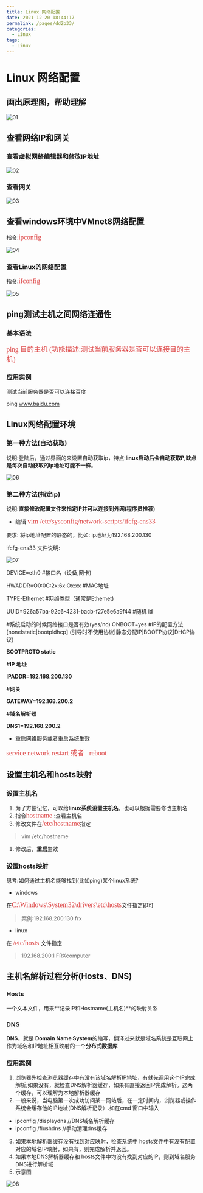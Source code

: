 ```yaml
---
title: Linux 网络配置
date: 2021-12-20 18:44:17
permalink: /pages/dd2b33/
categories:
  - Linux
tags:
  - Linux
---
```

# Linux 网络配置

## 画出原理图，帮助理解

![01](https://fastly.jsdelivr.net/gh/xustudyxu/image-hosting@master/studynotes/Linux/images/11/01.png)

## 查看网络IP和网关

### 查看虚拟网络编辑器和修改IP地址

![02](https://fastly.jsdelivr.net/gh/xustudyxu/image-hosting@master/studynotes/Linux/images/11/02.png)

### 查看网关

![03](https://fastly.jsdelivr.net/gh/xustudyxu/image-hosting@master/studynotes/Linux/images/11/03.png)

## 查看windows环境中VMnet8网络配置

指令:<font color=#DC4040 size=4 face="黑体">ipconfig</font>

![04](https://fastly.jsdelivr.net/gh/xustudyxu/image-hosting@master/studynotes/Linux/images/11/04.png)

### 查看Linux的网络配置

指令:<font color=#DC4040 size=4 face="黑体">ifconfig</font>

![05](https://fastly.jsdelivr.net/gh/xustudyxu/image-hosting@master/studynotes/Linux/images/11/05.png)

## ping测试主机之间网络连通性

### 基本语法

<font color=#DC4040 size=4 face="黑体">ping 目的主机 (功能描述:测试当前服务器是否可以连接目的主机)</font>

### 应用实例

测试当前服务器是否可以连接百度

ping www.baidu.com

## Linux网络配置环境

### 第一种方法(自动获取)

说明:登陆后，通过界面的来设置自动获取ip，特点:**linux启动后会自动获取P,缺点是每次自动获取的ip地址可能不一样**。

![06](https://fastly.jsdelivr.net/gh/xustudyxu/image-hosting@master/studynotes/Linux/images/11/06.png)

### 第二种方法(指定ip)

说明:**直接修改配置文件来指定IP并可以连接到外网(程序员推荐)**

+ 编辑 <font color=#DC4040 size=4 face="黑体">vim /etc/sysconfig/network-scripts/ifcfg-ens33</font>

要求: 将ip地址配置的静态的，比如: ip地址为192.168.200.130

ifcfg-ens33 文件说明:

![07](https://fastly.jsdelivr.net/gh/xustudyxu/image-hosting@master/studynotes/Linux/images/11/07.png)

DEVICE=eth0                                  #接口名（设备,网卡)

HWADDR=O0:0C:2x:6x:Ox:xx     #MAC地址

TYPE-Ethernet                              #网络类型（通常是Ethemet)

UUID=926a57ba-92c6-4231-bacb-f27e5e6a9f44   #随机 id

#系统启动的时候网络接口是否有效(yes/no)
ONBOOT=yes
#IP的配置方法[nonelstatic|bootpldhcp] (引导时不使用协议|静态分配IP|BOOTP协议|DHCP协议)

**BOOTPROTO static**

**#IP 地址**

**IPADDR=192.168.200.130**

**#网关**

**GATEWAY=192.168.200.2**

**#域名解析器**

**DNS1=192.168.200.2**

+ 重启网络服务或者重启系统生效

<font color=#DC4040 size=4 face="黑体">service network restart 或者   reboot</font>

## 设置主机名和hosts映射

### 设置主机名

1. 为了方便记忆，可以给**linux系统设置主机名**，也可以根据需要修改主机名
2. 指令<font color=#DC4040 size=4 face="黑体">hostname </font>:查看主机名
3. 修改文件在<font color=#DC4040 size=4 face="黑体">/etc/hostname</font>指定

> vim  /etc/hostname

1. 修改后，**重启**生效

### 设置hosts映射

思考:如何通过主机名能够找到(比如ping)某个linux系统?

+ windows

在<font color=#DC4040 size=4 face="黑体">C:\Windows\System32\drivers\etc\hosts</font>文件指定即可

> 案例:192.168.200.130 frx

+ linux

在 <font color=#DC4040 size=4 face="黑体">/etc/hosts </font>文件指定

> 192.168.200.1 FRXcomputer

## 主机名解析过程分析(Hosts、DNS)

### Hosts

一个文本文件，用来**记录IP和Hostname(主机名)**的映射关系

### DNS

**DNS**，就是 **Domain Name System**的缩写，翻译过来就是域名系统是互联网上作为域名和IP地址相互映射的一个**分布式数据库**

### 应用案例

1. 浏览器先检查浏览器缓存中有没有该域名解析IP地址，有就先调用这个IP完成解析;如果没有，就检查DNS解析器缓存，如果有直接返回IP完成解析。这两个缓存，可以理解为本地解析器缓存
2. 一般来说，当电脑第一次成功访问某一网站后，在一定时间内，浏览器或操作系统会缓存他的IP地址(DNS解析记录）.如在cmd 窗口中输入

+ ipconfig /displaydns    //DNS域名解析缓存
+ ipconfig /flushdns        //手动清理dns缓存

3. 如果本地解析器缓存没有找到对应映射，检查系统中 hosts文件中有没有配置对应的域名IP映射，如果有，则完成解析并返回。
4. 如果本地DNS解析器缓存和 hosts文件中均没有找到对应的IP，则到域名服务DNS进行解析域
5. 示意图

![08](https://fastly.jsdelivr.net/gh/xustudyxu/image-hosting@master/studynotes/Linux/images/11/08.png)

